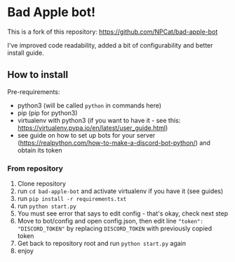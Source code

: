 # Bad Apple bot!

This is a fork of this repository: https://github.com/NPCat/bad-apple-bot

I've improved code readability, added a bit of configurability and better install guide.

## How to install

Pre-requirements:
- python3 (will be called `python` in commands here)
- pip (pip for python3)
- virtualenv with python3 (if you want to have it - see this: https://virtualenv.pypa.io/en/latest/user_guide.html)
- see guide on how to set up bots for your server (https://realpython.com/how-to-make-a-discord-bot-python/)
  and obtain its token

### From repository
1. Clone repository
2. run `cd bad-apple-bot`
  and activate virtualenv if you have it (see guides)
3. run `pip install -r requirements.txt`
4. run `python start.py`
5. You must see error that says to edit config - that's okay, check next step
6. Move to bot/config and open config.json, then edit line `"token": "DISCORD_TOKEN"` by replacing
  `DISCORD_TOKEN` with previously copied token
7. Get back to repository root and run `python start.py` again
8. enjoy
